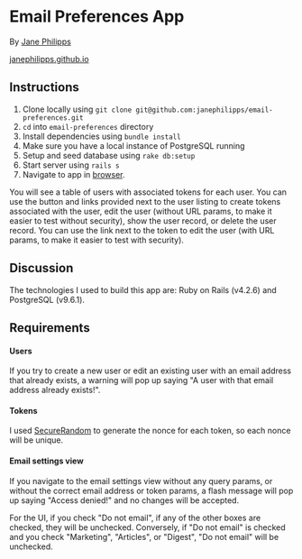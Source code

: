 # Email Preferences App

By [Jane Philipps](mailto:jane.philipps@gmail.com)

[janephilipps.github.io](http://janephilipps.github.io)

## Instructions

1. Clone locally using `git clone git@github.com:janephilipps/email-preferences.git`
2. `cd` into `email-preferences` directory
3. Install dependencies using `bundle install`
4. Make sure you have a local instance of PostgreSQL running
5. Setup and seed database using `rake db:setup`
6. Start server using `rails s`
7. Navigate to app in [browser](http://localhost:3000/users).

You will see a table of users with associated tokens for each user. You can use the button and links provided next to the user listing to create tokens associated with the user, edit the user (without URL params, to make it easier to test without security), show the user record, or delete the user record. You can use the link next to the token to edit the user (with URL params, to make it easier to test with security).

## Discussion

The technologies I used to build this app are: Ruby on Rails (v4.2.6) and PostgreSQL (v9.6.1).

## Requirements

#### Users

If you try to create a new user or edit an existing user with an email address that already exists, a warning will pop up saying "A user with that email address already exists!".

#### Tokens

I used [SecureRandom](https://ruby-doc.org/stdlib-2.1.2/libdoc/securerandom/rdoc/SecureRandom.html) to generate the nonce for each token, so each nonce will be unique.


#### Email settings view

If you navigate to the email settings view without any query params, or without the correct email address or token params, a flash message will pop up saying "Access denied!" and no changes will be accepted.

For the UI, if you check "Do not email", if any of the other boxes are checked, they will be unchecked. Conversely, if "Do not email" is checked and you check "Marketing", "Articles", or "Digest", "Do not email" will be unchecked.
